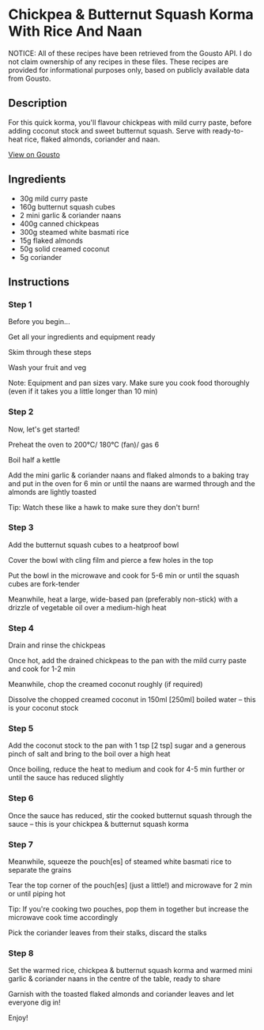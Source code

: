 # Chickpea & Butternut Squash Korma With Rice And Naan 

NOTICE: All of these recipes have been retrieved from the Gousto API. I do not claim ownership of any recipes in these files. These recipes are provided for informational purposes only, based on publicly available data from Gousto.

## Description

For this quick korma, you'll flavour chickpeas with mild curry paste, before adding coconut stock and sweet butternut squash. Serve with ready-to-heat rice, flaked almonds, coriander and naan. 

[View on Gousto](https://www.gousto.co.uk/recipes/cookbook/chickpea-butternut-squash-korma-with-rice-and-naan)

## Ingredients

- 30g mild curry paste
- 160g butternut squash cubes
- 2 mini garlic & coriander naans
- 400g canned chickpeas
- 300g steamed white basmati rice
- 15g flaked almonds 
- 50g solid creamed coconut
- 5g coriander

## Instructions


### Step 1

Before you begin...

Get all your ingredients and equipment ready

Skim through these steps

Wash your fruit and veg

Note: Equipment and pan sizes vary. Make sure you cook food thoroughly (even if it takes you a little longer than 10 min)


### Step 2

Now, let's get started!

Preheat the oven to 200°C/ 180°C (fan)/ gas 6

Boil half a kettle

Add the mini garlic & coriander naans and flaked almonds to a baking tray and put in the oven for 6 min or until the naans are warmed through and the almonds are lightly toasted

Tip: Watch these like a hawk to make sure they don't burn!


### Step 3

Add the butternut squash cubes to a heatproof bowl

Cover the bowl with cling film and pierce a few holes in the top

Put the bowl in the microwave and cook for 5-6 min or until the squash cubes are fork-tender

Meanwhile, heat a large, wide-based pan (preferably non-stick) with a drizzle of vegetable oil over a medium-high heat


### Step 4

Drain and rinse the chickpeas

Once hot, add the drained chickpeas to the pan with the mild curry paste and cook for 1-2 min

Meanwhile, chop the creamed coconut roughly (if required)

Dissolve the chopped creamed coconut in 150ml <span class="text-danger">[250ml]</span> boiled water – this is your coconut stock


### Step 5

Add the coconut stock to the pan with 1 tsp <span class="text-danger">[2 tsp]</span> sugar and a generous pinch of salt and bring to the boil over a high heat

Once boiling, reduce the heat to medium and cook for 4-5 min further or until the sauce has reduced slightly


### Step 6

Once the sauce has reduced, stir the cooked butternut squash through the sauce – this is your chickpea & butternut squash korma


### Step 7

Meanwhile, squeeze the pouch<span class="text-danger">[es] </span>of steamed white basmati rice to separate the grains

Tear the top corner of the pouch<span class="text-danger">[es]</span> (just a little!) and microwave for 2 min or until piping hot

Tip: If you're cooking two pouches, pop them in together but increase the microwave cook time accordingly

Pick the coriander leaves from their stalks, discard the stalks

### Step 8

Set the warmed rice, chickpea & butternut squash korma and warmed mini garlic & coriander naans in the centre of the table, ready to share

Garnish with the toasted flaked almonds and coriander leaves and let everyone dig in!

Enjoy!

